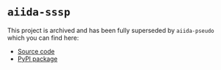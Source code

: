 # `aiida-sssp`

This project is archived and has been fully superseded by `aiida-pseudo` which you can find here:

 * [Source code](https://github.com/aiidateam/aiida-pseudo)
 * [PyPI package](https://pypi.org/project/aiida-pseudo/)

